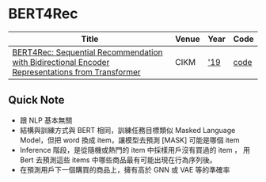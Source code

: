 # BERT4Rec
| Title | Venue | Year | Code |
|-|-|-|-|
| [BERT4Rec: Sequential Recommendation with Bidirectional Encoder Representations from Transformer](https://arxiv.org/abs/1904.06690) | CIKM | ['19](https://dl.acm.org/doi/proceedings/10.1145/3357384) | [code](https://github.com/Aidenzich/BERT4Rec-VAE-Pytorch) |

## Quick Note
- 跟 NLP 基本無關
- 結構與訓練方式與 BERT 相同，訓練任務目標類似 Masked Language Model，但把 word 換成 item，讓模型去預測 [MASK] 可能是哪個 item 
- Inference 階段，是從隨機或熱門的 item 中採樣用戶沒有買過的 item ， 用 Bert 去預測這些 items 中哪些商品最有可能出現在行為序列後。 
- 在預測用戶下一個購買的商品上，擁有高於 GNN 或 VAE 等的準確率
